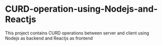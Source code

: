 # CURD-operation-using-Nodejs-and-Reactjs
This project contains CURD operations between server and client using Nodejs as backend and Reactjs as frontend 
###
